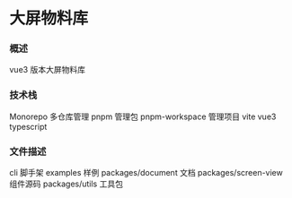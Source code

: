 # 大屏物料库

### 概述

vue3 版本大屏物料库

### 技术栈
Monorepo 多仓库管理 pnpm 管理包 pnpm-workspace 管理项目
vite vue3 typescript

### 文件描述

cli 脚手架
examples 样例
packages/document 文档
packages/screen-view 组件源码
packages/utils 工具包
